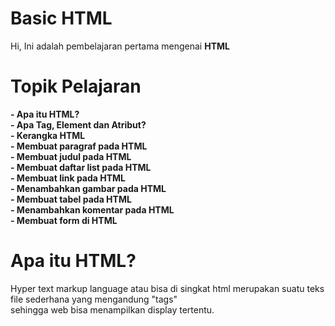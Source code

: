 # Basic HTML
Hi, Ini adalah pembelajaran pertama mengenai <b>HTML</b>

# Topik Pelajaran
<b>- Apa itu HTML? </b>
<br>
<b>- Apa Tag, Element dan Atribut?</b>
<br>
<b>- Kerangka HTML </b>
<br>
<b>- Membuat paragraf pada HTML </b>
<br>
<b>- Membuat judul pada HTML </b>
<br>
<b>- Membuat daftar list pada HTML </b>
<br>
<b>- Membuat link pada HTML </b>
<br>
<b>- Menambahkan gambar pada HTML </b>
<br>
<b>- Membuat tabel pada HTML </b>
<br>
<b>- Menambahkan komentar pada HTML </b>
<br>
<b>- Membuat form di HTML </b>
<br>
# Apa itu HTML?
<p> Hyper text markup language atau bisa di singkat html merupakan suatu teks file sederhana yang mengandung "tags"<br>
  sehingga web bisa menampilkan display tertentu.</p>
  
